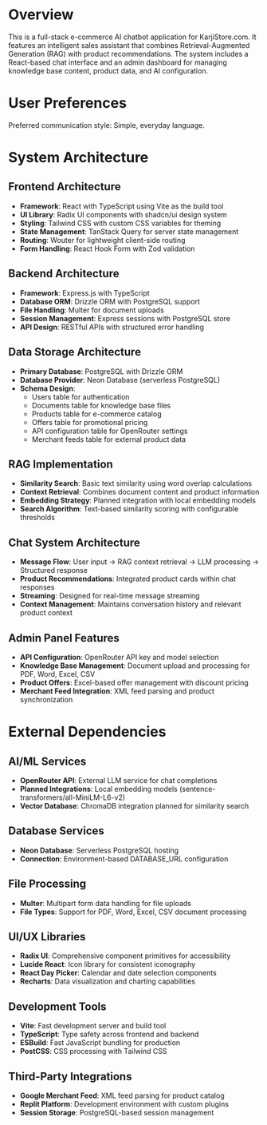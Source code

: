 # Overview

This is a full-stack e-commerce AI chatbot application for KarjiStore.com. It features an intelligent sales assistant that combines Retrieval-Augmented Generation (RAG) with product recommendations. The system includes a React-based chat interface and an admin dashboard for managing knowledge base content, product data, and AI configuration.

# User Preferences

Preferred communication style: Simple, everyday language.

# System Architecture

## Frontend Architecture
- **Framework**: React with TypeScript using Vite as the build tool
- **UI Library**: Radix UI components with shadcn/ui design system
- **Styling**: Tailwind CSS with custom CSS variables for theming
- **State Management**: TanStack Query for server state management
- **Routing**: Wouter for lightweight client-side routing
- **Form Handling**: React Hook Form with Zod validation

## Backend Architecture
- **Framework**: Express.js with TypeScript
- **Database ORM**: Drizzle ORM with PostgreSQL support
- **File Handling**: Multer for document uploads
- **Session Management**: Express sessions with PostgreSQL store
- **API Design**: RESTful APIs with structured error handling

## Data Storage Architecture
- **Primary Database**: PostgreSQL with Drizzle ORM
- **Database Provider**: Neon Database (serverless PostgreSQL)
- **Schema Design**: 
  - Users table for authentication
  - Documents table for knowledge base files
  - Products table for e-commerce catalog
  - Offers table for promotional pricing
  - API configuration table for OpenRouter settings
  - Merchant feeds table for external product data

## RAG Implementation
- **Similarity Search**: Basic text similarity using word overlap calculations
- **Context Retrieval**: Combines document content and product information
- **Embedding Strategy**: Planned integration with local embedding models
- **Search Algorithm**: Text-based similarity scoring with configurable thresholds

## Chat System Architecture
- **Message Flow**: User input → RAG context retrieval → LLM processing → Structured response
- **Product Recommendations**: Integrated product cards within chat responses
- **Streaming**: Designed for real-time message streaming
- **Context Management**: Maintains conversation history and relevant product context

## Admin Panel Features
- **API Configuration**: OpenRouter API key and model selection
- **Knowledge Base Management**: Document upload and processing for PDF, Word, Excel, CSV
- **Product Offers**: Excel-based offer management with discount pricing
- **Merchant Feed Integration**: XML feed parsing and product synchronization

# External Dependencies

## AI/ML Services
- **OpenRouter API**: External LLM service for chat completions
- **Planned Integrations**: Local embedding models (sentence-transformers/all-MiniLM-L6-v2)
- **Vector Database**: ChromaDB integration planned for similarity search

## Database Services
- **Neon Database**: Serverless PostgreSQL hosting
- **Connection**: Environment-based DATABASE_URL configuration

## File Processing
- **Multer**: Multipart form data handling for file uploads
- **File Types**: Support for PDF, Word, Excel, CSV document processing

## UI/UX Libraries
- **Radix UI**: Comprehensive component primitives for accessibility
- **Lucide React**: Icon library for consistent iconography
- **React Day Picker**: Calendar and date selection components
- **Recharts**: Data visualization and charting capabilities

## Development Tools
- **Vite**: Fast development server and build tool
- **TypeScript**: Type safety across frontend and backend
- **ESBuild**: Fast JavaScript bundling for production
- **PostCSS**: CSS processing with Tailwind CSS

## Third-Party Integrations
- **Google Merchant Feed**: XML feed parsing for product catalog
- **Replit Platform**: Development environment with custom plugins
- **Session Storage**: PostgreSQL-based session management